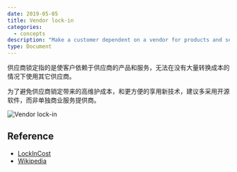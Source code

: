 ```yaml
---
date: 2019-05-05
title: Vendor lock-in
categories:
  - concepts
description: "Make a customer dependent on a vendor for products and services"
type: Document
---
```


供应商锁定指的是使客户依赖于供应商的产品和服务，无法在没有大量转换成本的情况下使用其它供应商。

为了避免供应商销定带来的高维护成本，和更方便的享用新技术，建议多采用开源软件，而非单独商业服务提供商。

![Vendor lock-in](http://sunzhongmou.oss-cn-hangzhou.aliyuncs.com/vendor-lock-in.jpeg?Expires=1557043498&OSSAccessKeyId=TMP.AgFOMxv3bxWrh9SG0O5CO072BJ7-M9N9P4hELf32p-eW05iNw_ORtgLhpb6nADAtAhRxkqISW6QI3kdWev9WNWr9ZXH1HAIVAJnVjGyEjESc_hBdGN_agi2_b1w4&Signature=jZXw0EsjxC0n7N7ChWK3qy4DDE8%3D)

## Reference
* [LockInCost](https://martinfowler.com/bliki/LockInCost.html)
* [Wikipedia](https://en.wikipedia.org/wiki/Vendor_lock-in)